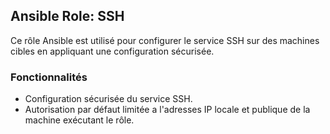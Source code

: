 ## Ansible Role: SSH

Ce rôle Ansible est utilisé pour configurer le service SSH sur des machines cibles en appliquant une configuration sécurisée.

### Fonctionnalités
- Configuration sécurisée du service SSH.
- Autorisation par défaut limitée a l'adresses IP locale et publique de la machine exécutant le rôle.